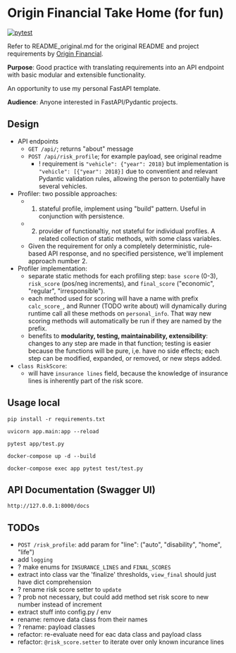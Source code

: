 # Origin Financial Take Home (for fun)
[![pytest](https://github.com/pieteradejong/origin-backend-take-home-assignment/actions/workflows/ci.yml/badge.svg?branch=main)](https://github.com/pieteradejong/origin-backend-take-home-assignment/actions/workflows/ci.yml)

Refer to README_original.md for the original README and project requirements by [Origin Financial](https://www.useorigin.com/).

**Purpose**: Good practice with translating requirements into an API endpoint with basic modular and extensible functionality.

An opportunity to use my personal FastAPI template.

**Audience**: Anyone interested in FastAPI/Pydantic projects.


## Design
* API endpoints
  * `GET /api/`; returns "about" message
  * `POST /api/risk_profile`; for example payload, see original readme
    * ! requirement is `"vehicle": {"year": 2018}` but implementation is `"vehicle": [{"year": 2018}]` due to conventient and relevant Pydantic validation rules, allowing the person to potentially have several vehicles.
* Profiler: two possible approaches:
  * 1) stateful profile, implement using "build" pattern. Useful in conjunction with persistence.
  * 2) provider of functionaltiy, not stateful for individual profiles. A related collection of static methods, with some class variables.
  * Given the requirement for only a completely deterministic, rule-based API response, and no specified persistence, we'll implement approach number 2.
* Profiler implementation:
  * separate static methods for each profiling step: `base score` (0-3), `risk_score` (pos/neg increments), and `final_score` ("economic", "regular", "irresponsible").
  * each method used for scoring will have a name with prefix `calc_score_`, and Runner (TODO write about) will dynamically during runtime call all these methods on `personal_info`. That way new scoring methods will automatically be run if they are named by the prefix.
  * benefits to **modularity, testing, maintainability, extensibility**: changes to any step are made in that function; testing is easier because the functions will be pure, i,e. have no side effects;  each step can be modified, expanded, or removed, or new steps added.
* `class RiskScore`:
  * will have `insurance lines` field, because the knowledge of insurance lines is inherently part of the risk score. 



## Usage local

```
pip install -r requirements.txt
```
```
uvicorn app.main:app --reload
```
```
pytest app/test.py
```
```
docker-compose up -d --build
```
```
docker-compose exec app pytest test/test.py
```

## API Documentation (Swagger UI)

```
http://127.0.0.1:8000/docs
```


## TODOs
* `POST /risk_profile`: add param for "line": ("auto", "disability", "home", "life")
* add `logging`
* ? make enums for `INSURANCE_LINES` and `FINAL_SCORES`
* extract into class var the 'finalize' thresholds,  `view_final` should just have dict comprehension
* ? rename risk score setter to `update`
* ? prob not necessary, but could add method set risk score to new number instead of increment
* extract stuff into config.py / env
* rename: remove data class from their names
* ? rename: payload classes
* refactor: re-evaluate need for eac data class and payload class
* refactor: `@risk_score.setter` to iterate over only known incurance lines